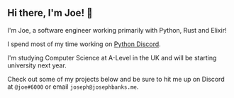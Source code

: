 ## Hi there, I'm Joe! 👋

I'm Joe, a software engineer working primarily with Python, Rust and Elixir!

I spend most of my time working on [Python Discord](https://pythondiscord.com/).

I'm studying Computer Science at A-Level in the UK and will be starting university next year.

Check out some of my projects below and be sure to hit me up on Discord at `@joe#6000` or email `joseph@josephbanks.me`.
